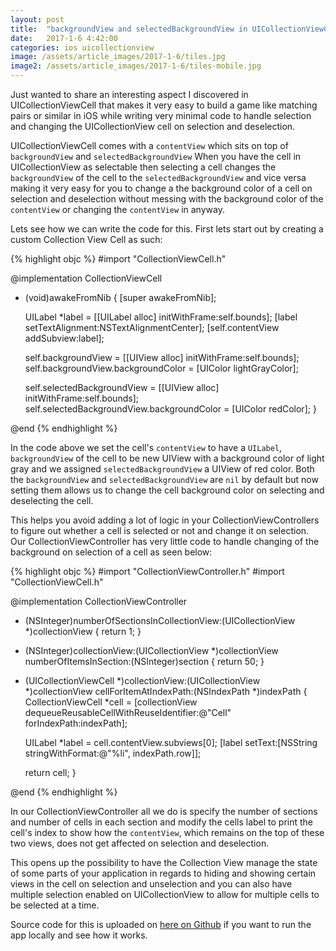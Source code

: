 ```yaml
---
layout: post
title:  "backgroundView and selectedBackgroundView in UICollectionViewCell"
date:   2017-1-6 4:42:00
categories: ios uicollectionview
image: /assets/article_images/2017-1-6/tiles.jpg
image2: /assets/article_images/2017-1-6/tiles-mobile.jpg
---
```


Just wanted to share an interesting aspect I discovered in UICollectionViewCell that makes it very easy to build a game like matching pairs or similar in iOS while writing very minimal code to handle selection and changing the UICollectionView cell on selection and deselection.

UICollectionViewCell comes with a `contentView` which sits on top of `backgroundView` and `selectedBackgroundView` When you have the cell in UICollectionView as selectable then selecting a cell changes the `backgroundView` of the cell to the `selectedBackgroundView` and vice versa making it very easy for you to change a the background color of a cell on selection and deselection without messing with the background color of the `contentView` or changing the `contentView` in anyway.

Lets see how we can write the code for this. First lets start out by creating a custom Collection View Cell as such:

{% highlight objc %}
#import "CollectionViewCell.h"

@implementation CollectionViewCell

- (void)awakeFromNib {
    [super awakeFromNib];
    
    UILabel *label = [[UILabel alloc] initWithFrame:self.bounds];
    [label setTextAlignment:NSTextAlignmentCenter];
    [self.contentView addSubview:label];
    
    self.backgroundView = [[UIView alloc] initWithFrame:self.bounds];
    self.backgroundView.backgroundColor = [UIColor lightGrayColor];
    
    self.selectedBackgroundView = [[UIView alloc] initWithFrame:self.bounds];
    self.selectedBackgroundView.backgroundColor = [UIColor redColor];
}

@end
{% endhighlight %}

In the code above we set the cell's `contentView` to have a `UILabel`, `backgroundView` of the cell to be new UIView with a background color of light gray and we assigned `selectedBackgroundView` a UIView of red color. Both the `backgroundView` and `selectedBackgroundView` are `nil` by default but now setting them allows us to change the cell background color on selecting and deselecting the cell.

This helps you avoid adding a lot of logic in your CollectionViewControllers to figure out whether a cell is selected or not and change it on selection. Our CollectionViewController has very little code to handle changing of the background on selection of a cell as seen below:

{% highlight objc %}
#import "CollectionViewController.h"
#import "CollectionViewCell.h"

@implementation CollectionViewController

- (NSInteger)numberOfSectionsInCollectionView:(UICollectionView *)collectionView {
    return 1;
}

- (NSInteger)collectionView:(UICollectionView *)collectionView numberOfItemsInSection:(NSInteger)section {
    return 50;
}

- (UICollectionViewCell *)collectionView:(UICollectionView *)collectionView cellForItemAtIndexPath:(NSIndexPath *)indexPath {
    CollectionViewCell *cell = [collectionView dequeueReusableCellWithReuseIdentifier:@"Cell" forIndexPath:indexPath];
    
    UILabel *label = cell.contentView.subviews[0];
    [label setText:[NSString stringWithFormat:@"%li", indexPath.row]];

    return cell;
}

@end
{% endhighlight %}

In our CollectionViewController all we do is specify the number of sections and number of cells in each section and modify the cells label to print the cell's index to show how the `contentView`, which remains on the top of these two views, does not get affected on selection and deselection.

This opens up the possibility to have the Collection View manage the state of some parts of your application in regards to hiding and showing certain views in the cell on selection and unselection and you can also have multiple selection enabled on UICollectionView to allow for multiple cells to be selected at a time.

Source code for this is uploaded on [here on Github](https://github.com/ankurp/CellSelection) if you want to run the app locally and see how it works.
